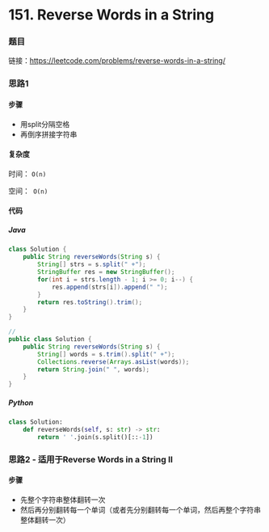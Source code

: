 

# 151. Reverse Words in a String

### 题目

链接：https://leetcode.com/problems/reverse-words-in-a-string/



### 思路1

#### 步骤

- 用split分隔空格
- 再倒序拼接字符串



#### 复杂度

时间： `O(n)`

空间：` O(n)`

#### 代码

##### Java

```java
class Solution {
    public String reverseWords(String s) {
        String[] strs = s.split(" +");
        StringBuffer res = new StringBuffer();
        for(int i = strs.length - 1; i >= 0; i--) {
            res.append(strs[i]).append(" ");
        }
        return res.toString().trim();
    }
}

//
public class Solution {
    public String reverseWords(String s) {
        String[] words = s.trim().split(" +");
        Collections.reverse(Arrays.asList(words));
        return String.join(" ", words);
    }
}
```



##### Python

```python
class Solution:
    def reverseWords(self, s: str) -> str:
        return ' '.join(s.split()[::-1])   
```





### 思路2 - 适用于Reverse Words in a String II

#### 步骤

- 先整个字符串整体翻转一次
- 然后再分别翻转每一个单词（或者先分别翻转每一个单词，然后再整个字符串整体翻转一次）


